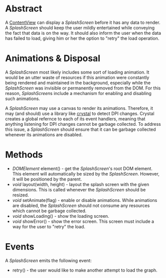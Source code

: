 # Abstract

A [ContentView](ContentView.md) can display a *SplashScreen* before it has any data to render. A *SplashScreen* should keep the user mildly entertained while conveying the fact that data is on the way. It should also inform the user when the data has failed to load, giving him or her the option to "retry" the load operation.

# Animations & Disposal

A *SplashScreen* most likely includes some sort of loading animation. It would be an utter waste of resources if this animation were constantly being rendered and maintained in the background, especially while the *SplashScreen* was invisible or permanently removed from the DOM. For this reason, *SplashScreen*s include a mechanism for enabling and disabling such animations.

A *SplashScreen* may use a canvas to render its animations. Therefore, it may (and should) use a library like [crystal](https://github.com/unixpickle/crystal) to detect DPI changes. Crystal creates a global refernce to each of its event handlers, meaning that anything listening for DPI changes cannot be garbage collected. To address this issue, a *SplashScreen* should ensure that it can be garbage collected whenever its animations are disabled.

# Methods

 * *DOMElement* element() - get the *SplashScreen*'s root DOM element. This element will automatically be sized by the *SplashScreen*. However, it will be positioned by the parent.
 * *void* layout(width, height) - layout the splash screen with the given dimensions. This is called whenever the *SplashScreen* should be resized.
 * *void* setAnimate(flag) - enable or disable animations. While animations are disabled, the *SplashScreen* should not consume any resources which cannot be garbage collected.
 * *void* showLoading() - show the loading screen.
 * *void* showError() - show the error screen. This screen must include a way for the user to "retry" the load.

# Events

A *SplashScreen* emits the following event:

 * retry() - the user would like to make another attempt to load the graph.

